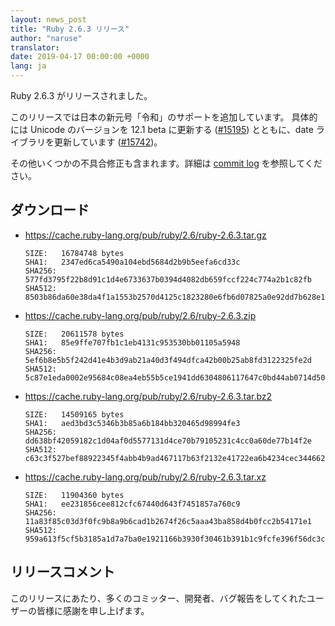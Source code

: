 ```yaml
---
layout: news_post
title: "Ruby 2.6.3 リリース"
author: "naruse"
translator:
date: 2019-04-17 00:00:00 +0000
lang: ja
---
```


Ruby 2.6.3 がリリースされました。

このリリースでは日本の新元号「令和」のサポートを追加しています。
具体的には Unicode のバージョンを 12.1 beta に更新する ([#15195](https://bugs.ruby-lang.org/issues/15195)) とともに、date ライブラリを更新しています ([#15742](https://bugs.ruby-lang.org/issues/15742))。

その他いくつかの不具合修正も含まれます。詳細は [commit log](https://github.com/ruby/ruby/compare/v2_6_2...v2_6_3) を参照してください。

## ダウンロード

* <https://cache.ruby-lang.org/pub/ruby/2.6/ruby-2.6.3.tar.gz>

      SIZE:   16784748 bytes
      SHA1:   2347ed6ca5490a104ebd5684d2b9b5eefa6cd33c
      SHA256: 577fd3795f22b8d91c1d4e6733637b0394d4082db659fccf224c774a2b1c82fb
      SHA512: 8503b86da60e38da4f1a1553b2570d4125c1823280e6fb6d07825a0e92dd7b628e13147ebde085702cbf5c5eddfe7fa5a2445996bc29164196a53bc917b02112

* <https://cache.ruby-lang.org/pub/ruby/2.6/ruby-2.6.3.zip>

      SIZE:   20611578 bytes
      SHA1:   85e9ffe707fb1c1eb4131c953530bb01105a5948
      SHA256: 5ef6b8e5b5f242d41e4b3d9ab21a40d3f494dfca42b00b25ab8fd3122325fe2d
      SHA512: 5c87e1eda0002e95684c08ea4eb55b5ce1941dd6304806117647c0bd44ab0714d50fe3b24c322a4f5978286a5442ceaa2d141ebe7cfe07198e0a0b876af6c004

* <https://cache.ruby-lang.org/pub/ruby/2.6/ruby-2.6.3.tar.bz2>

      SIZE:   14509165 bytes
      SHA1:   aed3bd3c5346b3b85a6b184bb320465d98994fe3
      SHA256: dd638bf42059182c1d04af0d5577131d4ce70b79105231c4cc0a60de77b14f2e
      SHA512: c63c3f527bef88922345f4abb4b9ad467117b63f2132e41722ea6b4234cec3446626c3338e673065a06d2894feee92472807c284cbe613a442c8fda234ea7f88

* <https://cache.ruby-lang.org/pub/ruby/2.6/ruby-2.6.3.tar.xz>

      SIZE:   11904360 bytes
      SHA1:   ee231856cee812cfc67440d643f7451857a760c9
      SHA256: 11a83f85c03d3f0fc9b8a9b6cad1b2674f26c5aaa43ba858d4b0fcc2b54171e1
      SHA512: 959a613f5cf5b3185a1d7a7ba0e1921166b3930f30461b391b1c9fcfe396f56dc3c736123dfc7b4e72c32a97dc5a1eb1fd7f09bcc3793a3c5526f6644ba421c8

## リリースコメント

このリリースにあたり、多くのコミッター、開発者、バグ報告をしてくれたユーザーの皆様に感謝を申し上げます。
